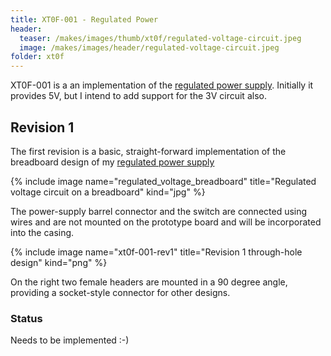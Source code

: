 ```yaml
---
title: XT0F-001 - Regulated Power
header:
  teaser: /makes/images/thumb/xt0f/regulated-voltage-circuit.jpeg
  image: /makes/images/header/regulated-voltage-circuit.jpeg
folder: xt0f
---
```


XT0F-001 is a an implementation of the [regulated power
supply](/technology/Regulated_Voltage). Initially it provides 5V, but I intend to add
support for the 3V circuit also.

## Revision 1

The first revision is a basic, straight-forward implementation of the
breadboard design of my [regulated power supply](/technology/Regulated_Voltage)

{% include image name="regulated_voltage_breadboard" title="Regulated voltage circuit on a breadboard" kind="jpg" %}

The power-supply barrel connector and the switch are connected using wires and
are not mounted on the prototype board and will be incorporated into the casing.

{% include image name="xt0f-001-rev1" title="Revision 1 through-hole design" kind="png" %}

On the right two female headers are mounted in a 90 degree angle, providing a
socket-style connector for other designs.

### Status

Needs to be implemented :-)
